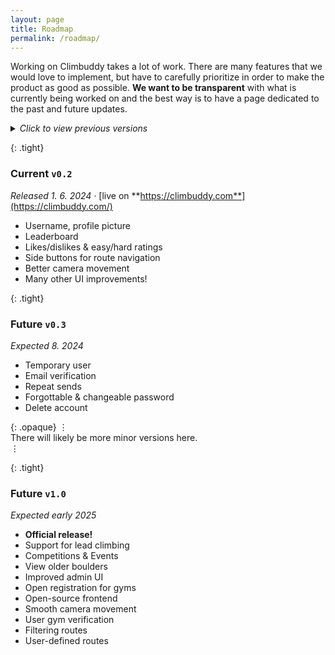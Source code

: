 ```yaml
---
layout: page
title: Roadmap
permalink: /roadmap/
---
```


Working on Climbuddy takes a lot of work.
There are many features that we would love to implement, but have to carefully prioritize in order to make the product as good as possible.
**We want to be transparent** with what is currently being worked on and the best way is to have a page dedicated to the past and future updates.

<div class="spacer"></div>

<details>
<summary><em>Click to view previous versions</em><div class="large-spacer"></div> </summary>
<div markdown="1">

{: .tight}
### Old `v0.1`
_Released 10. 5. 2024_

<ul class="fa-ul tight">
  <li><i class="fa-li fa fa-flag"></i>Logging route activities</li>
  <li><i class="fa-li fa fa-bookmark"></i>Bookmarks</li>
  <li><i class="fa-li fa fa-list-check"></i>Progress overview</li>
  <div class="spacer"></div>
  <li><i class="fa-li roadmap-minor-item fa fa-circle-info"></i>Gym information</li>
  <li><i class="fa-li roadmap-minor-item fa fa-at"></i>About us section</li>
</ul>

<div class="large-spacer"></div>

</div>
</details>

<div markdown="1" class="roadmap-current">

{: .tight}
### Current `v0.2`
_Released 1. 6. 2024_ · [live on **https://climbuddy.com**](https://climbuddy.com/)

<ul class="fa-ul tight">
  <li><i class="fa-li fa fa-user"></i>Username, profile picture</li>
  <li><i class="fa-li fa fa-ranking-star"></i>Leaderboard</li>
  <li><i class="fa-li fa fa-thumbs-up"></i>Likes/dislikes & easy/hard ratings</li>
  <div class="spacer"></div>
  <li><i class="fa-li roadmap-minor-item fa fa-caret-right"></i>Side buttons for route navigation</li>
  <li><i class="fa-li roadmap-minor-item fa fa-video"></i>Better camera movement</li>
  <li><i class="fa-li roadmap-minor-item fa fa-ellipsis"></i>Many other UI improvements!</li>
</ul>

</div>

<div class="large-spacer"></div>

{: .tight}
### Future `v0.3`
_Expected 8. 2024_

<ul class="fa-ul  tight">
  <li><i class="fa-li fa fa-user-clock"></i>Temporary user</li>
  <li><i class="fa-li fa fa-user-shield"></i>Email verification</li>
  <li><i class="fa-li fa fa-repeat"></i>Repeat sends</li>
  <div class="spacer"></div>
  <li><i class="fa-li fa roadmap-minor-item fa-key"></i>Forgottable & changeable password</li>
  <li><i class="fa-li fa roadmap-minor-item fa-user-minus"></i>Delete account</li>
</ul>

<div class="large-spacer"></div>

{: .opaque}
⋮<br>
There will likely be more minor versions here.<br>
⋮
<div class="large-spacer"></div>


{: .tight}
### Future `v1.0`
_Expected early 2025_

<ul class="fa-ul  tight">
  <li><i class="fa-li fa fa-champagne-glasses"></i><strong>Official release!</strong></li>
  <li><i class="fa-li fa fa-mountain"></i>Support for lead climbing</li>
  <li><i class="fa-li fa fa-calendar-days"></i>Competitions & Events</li>
  <li><i class="fa-li fa fa-clock-rotate-left"></i>View older boulders</li>
  <li><i class="fa-li fa fa-user-tie"></i>Improved admin UI</li>
  <li><i class="fa-li fa fa-users"></i>Open registration for gyms</li>
  <div class="spacer"></div>
  <li><i class="fa-li fa roadmap-minor-item fa-code"></i>Open-source frontend</li>
  <li><i class="fa-li fa roadmap-minor-item fa-video"></i>Smooth camera movement</li>
  <li><i class="fa-li fa roadmap-minor-item fa-user-shield"></i>User gym verification</li>
  <li><i class="fa-li fa roadmap-minor-item fa-filter"></i>Filtering routes</li>
  <li><i class="fa-li fa roadmap-minor-item fa-hand-pointer"></i>User-defined routes</li>
</ul>
